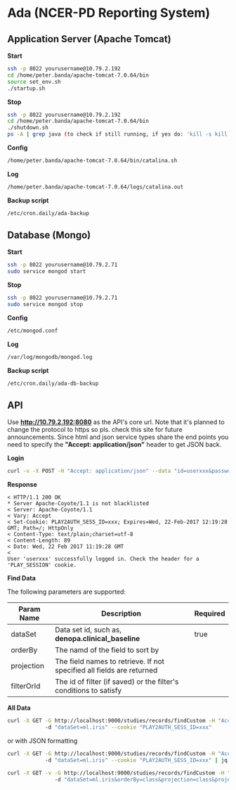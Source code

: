 # Ada (NCER-PD Reporting System)

## Application Server (Apache Tomcat)

**Start**
```bash
ssh -p 8022 yourusername@10.79.2.192
cd /home/peter.banda/apache-tomcat-7.0.64/bin
source set_env.sh
./startup.sh
```

**Stop**
```bash
ssh -p 8022 yourusername@10.79.2.192
cd /home/peter.banda/apache-tomcat-7.0.64/bin
./shutdown.sh
ps -A | grep java (to check if still running, if yes do: 'kill -s kill pid')
```

**Config**
```bash
/home/peter.banda/apache-tomcat-7.0.64/bin/catalina.sh
````

**Log**
```bash
/home/peter.banda/apache-tomcat-7.0.64/logs/catalina.out
```

**Backup script**
```bash
/etc/cron.daily/ada-backup
```

## Database (Mongo)

**Start**
```bash
ssh -p 8022 yourusername@10.79.2.71
sudo service mongod start
```

**Stop**
```bash
ssh -p 8022 yourusername@10.79.2.71
sudo service mongod stop
```

**Config**
```bash
/etc/mongod.conf
```

**Log**
```bash
/var/log/mongodb/mongod.log
```

**Backup script**
```bash
/etc/cron.daily/ada-db-backup
```

## API

Use **http://10.79.2.192:8080** as the API's core url. Note that it's planned to change the protocol to https so pls. check this site for future announcements.
Since html and json service types share the end points you need to specify the **"Accept: application/json"** header to get JSON back.


**Login**
```bash
curl -v -X POST -H "Accept: application/json" --data "id=userxxx&password=yyy" http://10.79.2.192:8080/login
```

**Response**

```
< HTTP/1.1 200 OK
* Server Apache-Coyote/1.1 is not blacklisted
< Server: Apache-Coyote/1.1
< Vary: Accept
< Set-Cookie: PLAY2AUTH_SESS_ID=xxx; Expires=Wed, 22-Feb-2017 12:19:28 GMT; Path=/; HttpOnly
< Content-Type: text/plain;charset=utf-8
< Content-Length: 89
< Date: Wed, 22 Feb 2017 11:19:28 GMT
< 
User 'userxxx' successfully logged in. Check the header for a 'PLAY_SESSION' cookie.
```

**Find Data**

The following parameters are supported:

 Param Name    | Description   | Required 
 ------------- | ------------- | -------------
 dataSet       | Data set id, such as, __denopa.clinical_baseline__ | true 
 orderBy       | The namd of the field to sort by   | 
 projection    | The field names to retrieve. If not specified all fields are returned    |
 filterOrId    | The id of filter (if saved) or the filter's conditions to satisfy     |

**All Data**

```bash
curl -X GET -G http://localhost:9000/studies/records/findCustom -H "Accept: application/json"
            -d "dataSet=ml.iris" --cookie "PLAY2AUTH_SESS_ID=xxx"
```

or with JSON formatting

```bash
curl -X GET -G http://localhost:9000/studies/records/findCustom -H "Accept: application/json"
            -d "dataSet=ml.iris" --cookie "PLAY2AUTH_SESS_ID=xxx" | jq .
```


```bash
curl -X GET -v -G http://localhost:9000/studies/records/findCustom -H "Accept: application/json"
               -d "dataSet=ml.iris&orderBy=class&projection=class&projection=sepal-length" --cookie "PLAY2AUTH_SESS_ID=xxx" | jq .
```
